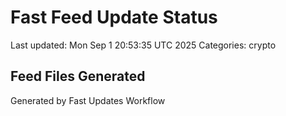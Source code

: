 # Fast Feed Update Status
Last updated: Mon Sep  1 20:53:35 UTC 2025
Categories: crypto

## Feed Files Generated

Generated by Fast Updates Workflow
